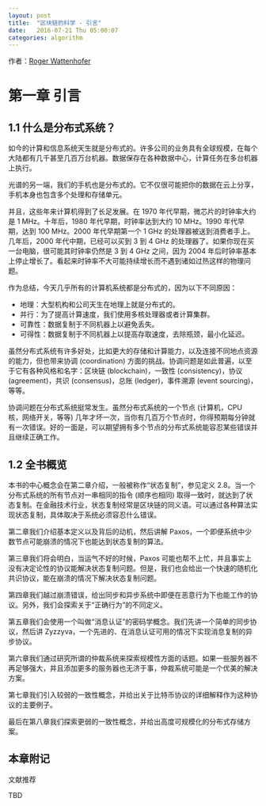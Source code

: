 ```yaml
---
layout: post
title:  "区块链的科学 - 引言"
date:   2016-07-21 Thu 05:00:07
categories: algorithm
---
```


作者：[Roger Wattenhofer](http://www.dcg.ethz.ch/members/wroger.html)

# 第一章 引言

## 1.1 什么是分布式系统？

如今的计算和信息系统天生就是分布式的。许多公司的业务具有全球规模，在每个大陆都有几千甚至几百万台机器。数据保存在各种数据中心，计算任务在多台机器上执行。

光谱的另一端，我们的手机也是分布式的。它不仅很可能把你的数据在云上分享，手机本身也包含多个处理和存储单元。

并且，这些年来计算机得到了长足发展。在 1970 年代早期，微芯片的时钟率大约是 1 MHz。十年后，1980 年代早期，时钟率达到大约 10 MHz。1990 年代早期，达到 100 MHz。2000 年代早期第一个 1 GHz 的处理器被送到消费者手上。几年后，2000 年代中期，已经可以买到 3 到 4 GHz 的处理器了。如果你现在买一台电脑，很可能其时钟率仍然是 3 到 4 GHz 之间，因为 2004 年后时钟率基本上停止增长了。看起来时钟率不大可能持续增长而不遇到诸如过热这样的物理问题。

作为总结，今天几乎所有的计算机系统都是分布式的，因为以下不同原因：

- 地理：大型机构和公司天生在地理上就是分布式的。
- 并行：为了提高计算速度，我们使用多核处理器或者计算集群。
- 可靠性：数据复制于不同机器上以避免丢失。
- 可得性：数据复制于不同机器上以提高存取速度，去除瓶颈，最小化延迟。

虽然分布式系统有许多好处，比如更大的存储和计算能力，以及连接不同地点资源的能力，但也带来协调 (coordination) 方面的挑战。协调问题是如此普遍，以至于它有各种风格和名字：区块链 (blockchain)，一致性 (consistency)，协议 (agreement)，共识 (consensus)，总账 (ledger)，事件溯源 (event sourcing)，等等。

协调问题在分布式系统挺常发生。虽然分布式系统的一个节点 (计算机，CPU 核，网络开关，等等) 几年才坏一次，当你有几百万个节点时，你得预期每分钟就有一次错误。好的一面是，可以期望拥有多个节点的分布式系统能容忍某些错误并且继续正确工作。

## 1.2 全书概览

本书的中心概念会在第二章介绍，一般被称作“状态复制”，参见定义 2.8。当一个分布式系统的所有节点对一串相同的指令 (顺序也相同) 取得一致时，就达到了状态复制。在金融技术行业，状态复制经常是区块链的同义语。可以通过各种算法实现状态复制，具体取决于系统必须容忍什么错误。

第二章我们介绍基本定义以及背后的动机，然后讲解 Paxos，一个即便系统中少数节点可能崩溃的情况下也能达到状态复制的算法。

第三章我们将会明白，当运气不好的时候，Paxos 可能也帮不上忙，并且事实上没有决定论性的协议能解决状态复制问题。但是，我们也会给出一个快速的随机化共识协议，能在崩溃的情况下解决状态复制问题。

第四章我们越过崩溃错误，给出同步和异步系统中即便在恶意行为下也能工作的协议。另外，我们会探索关于“正确行为”的不同定义。

第五章我们会使用一个叫做“消息认证”的密码学概念。我们先讲一个简单的同步协议，然后讲 Zyzzyva，一个先进的、在消息认证可用的情况下实现消息复制的异步协议。

第六章我们通过研究所谓的仲裁系统来探索规模性方面的话题。如果一些服务器不再足够强大，并且添加更多的服务器也无济于事，仲裁系统可能是一个优美的解决方案。

第七章我们引入较弱的一致性概念，并给出关于比特币协议的详细解释作为这种协议的主要例子。

最后在第八章我们探索更弱的一致性概念，并给出高度可规模化的分布式存储方案。

## 本章附记

文献推荐

TBD
